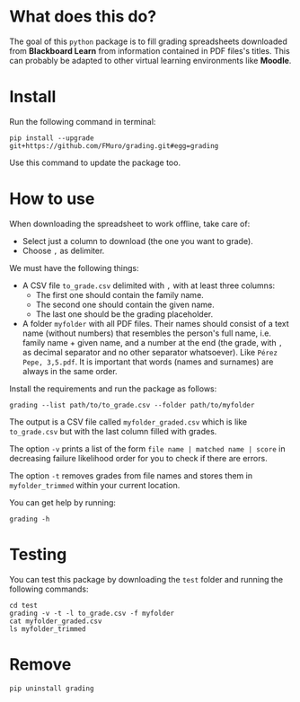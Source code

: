 # What does this do?

The goal of this `python` package is to fill grading spreadsheets downloaded from **Blackboard Learn** from information contained in PDF files's titles. This can probably be adapted to other virtual learning environments like **Moodle**.

# Install

Run the following command in terminal:

```
pip install --upgrade git+https://github.com/FMuro/grading.git#egg=grading
```

Use this command to update the package too. 

# How to use

When downloading the spreadsheet to work offline, take care of:

- Select just a column to download (the one you want to grade).
- Choose `,` as delimiter.

We must have the following things:

- A CSV file `to_grade.csv` delimited with `,` with at least three columns: 
  * The first one should contain the family name.
  * The second one should contain the given name. 
  * The last one should be the grading placeholder.
- A folder `myfolder` with all PDF files. Their names should consist of a text name (without numbers) that resembles the person's full name, i.e. family name + given name, and a number at the end (the grade, with `,` as decimal separator and no other separator whatsoever). Like `Pérez Pepe, 3,5.pdf`. It is important that words (names and surnames) are always in the same order.

Install the requirements and run the package as follows:

```
grading --list path/to/to_grade.csv --folder path/to/myfolder
```

The output is a CSV file called `myfolder_graded.csv` which is like `to_grade.csv` but with the last column filled with grades.

The option `-v` prints a list of the form `file name | matched name | score` in decreasing failure likelihood order for you to check if there are errors.

The option `-t` removes grades from file names and stores them in `myfolder_trimmed` within your current location.

You can get help by running:

```
grading -h
```

# Testing

You can test this package by downloading the `test` folder and running the following commands:

```
cd test
grading -v -t -l to_grade.csv -f myfolder
cat myfolder_graded.csv
ls myfolder_trimmed
```

# Remove

```
pip uninstall grading
```